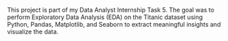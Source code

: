 This project is part of my Data Analyst Internship Task 5.
The goal was to perform Exploratory Data Analysis (EDA) on the Titanic dataset using Python, Pandas, Matplotlib, and Seaborn to extract meaningful insights and visualize the data.

